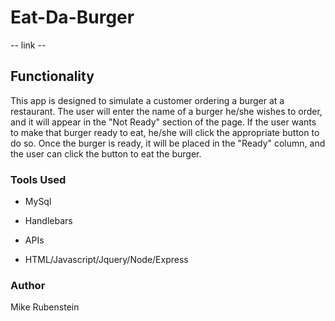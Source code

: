 # Eat-Da-Burger

-- link --

## Functionality

This app is designed to simulate a customer ordering a burger at a restaurant.  The user will enter the name of a burger he/she wishes to order, and it will appear in the "Not Ready" section of the page.  If the user wants to make that burger ready to eat, he/she will click the appropriate button to do so.  Once the burger is ready, it will be placed in the "Ready" column, and the user can click the button to eat the burger.

### Tools Used

- MySql

- Handlebars

- APIs

- HTML/Javascript/Jquery/Node/Express

### Author

Mike Rubenstein
